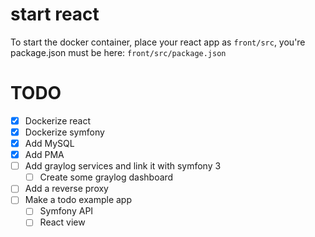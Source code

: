 # start react

To start the docker container, place your react app as `front/src`, you're package.json must be here: `front/src/package.json`

# TODO
- [x] Dockerize react
- [x] Dockerize symfony
- [x] Add MySQL
- [x] Add PMA
- [ ] Add graylog services and link it with symfony 3
  - [ ] Create some graylog dashboard
- [ ] Add a reverse proxy
- [ ] Make a todo example app
  - [ ] Symfony API
  - [ ] React view
